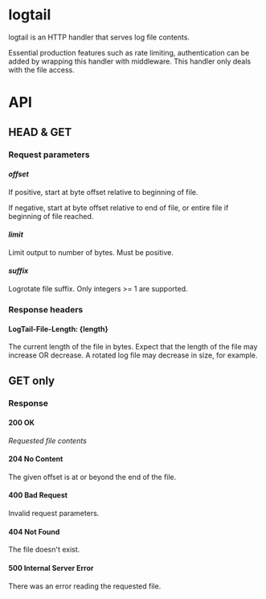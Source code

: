 # logtail

logtail is an HTTP handler that serves log file contents.

Essential production features such as rate limiting, authentication can be
added by wrapping this handler with middleware. This handler only deals with
the file access.

# API

## HEAD & GET

### Request parameters

#### _offset_

If positive, start at byte offset relative to beginning of file.

If negative, start at byte offset relative to end of file, or entire file if beginning of file reached.

#### _limit_

Limit output to number of bytes. Must be positive.

#### _suffix_

Logrotate file suffix. Only integers >= 1 are supported.

### Response headers

#### LogTail-File-Length: {length}

The current length of the file in bytes. Expect that the length of the file may
increase OR decrease. A rotated log file may decrease in size, for example.

## GET only

### Response

#### 200 OK

_Requested file contents_

#### 204 No Content

The given offset is at or beyond the end of the file.

#### 400 Bad Request

Invalid request parameters.

#### 404 Not Found

The file doesn't exist.

#### 500 Internal Server Error

There was an error reading the requested file.
